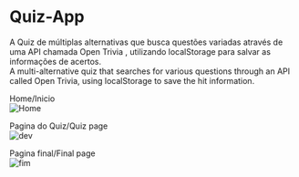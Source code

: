 # Quiz-App
A Quiz de múltiplas alternativas que busca questões variadas através de uma API chamada Open Trivia , utilizando localStorage para salvar as informações de acertos.<br>
A multi-alternative quiz that searches for various questions through an API called Open Trivia, using localStorage to save the hit information.

Home/Inicio<br>
![Home](https://user-images.githubusercontent.com/65626953/95000613-d57f7500-0598-11eb-89ed-189d5aa995fc.png)


Pagina do Quiz/Quiz page<br>
![dev](https://user-images.githubusercontent.com/65626953/95000625-f5169d80-0598-11eb-9289-44320b8af871.png)


Pagina final/Final page<br>
![fim](https://user-images.githubusercontent.com/65626953/95000638-02cc2300-0599-11eb-84ff-751d74a05342.png)

